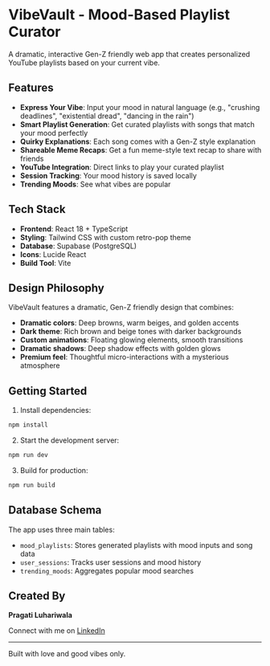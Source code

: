 # VibeVault - Mood-Based Playlist Curator

A dramatic, interactive Gen-Z friendly web app that creates personalized YouTube playlists based on your current vibe.

## Features

- **Express Your Vibe**: Input your mood in natural language (e.g., "crushing deadlines", "existential dread", "dancing in the rain")
- **Smart Playlist Generation**: Get curated playlists with songs that match your mood perfectly
- **Quirky Explanations**: Each song comes with a Gen-Z style explanation
- **Shareable Meme Recaps**: Get a fun meme-style text recap to share with friends
- **YouTube Integration**: Direct links to play your curated playlist
- **Session Tracking**: Your mood history is saved locally
- **Trending Moods**: See what vibes are popular

## Tech Stack

- **Frontend**: React 18 + TypeScript
- **Styling**: Tailwind CSS with custom retro-pop theme
- **Database**: Supabase (PostgreSQL)
- **Icons**: Lucide React
- **Build Tool**: Vite

## Design Philosophy

VibeVault features a dramatic, Gen-Z friendly design that combines:
- **Dramatic colors**: Deep browns, warm beiges, and golden accents
- **Dark theme**: Rich brown and beige tones with darker backgrounds
- **Custom animations**: Floating glowing elements, smooth transitions
- **Dramatic shadows**: Deep shadow effects with golden glows
- **Premium feel**: Thoughtful micro-interactions with a mysterious atmosphere

## Getting Started

1. Install dependencies:
```bash
npm install
```

2. Start the development server:
```bash
npm run dev
```

3. Build for production:
```bash
npm run build
```

## Database Schema

The app uses three main tables:

- `mood_playlists`: Stores generated playlists with mood inputs and song data
- `user_sessions`: Tracks user sessions and mood history
- `trending_moods`: Aggregates popular mood searches

## Created By

**Pragati Luhariwala**

Connect with me on [LinkedIn](https://www.linkedin.com/in/pragati-luhariwala-058639283)

---

Built with love and good vibes only.
